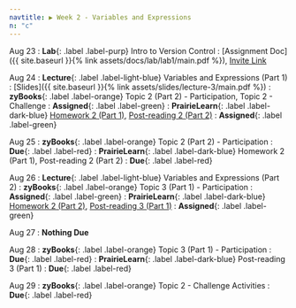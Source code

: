 ```yaml
---
navtitle: ▶ Week 2 - Variables and Expressions
n: "c"
---
```


Aug 23
: **Lab**{: .label .label-purp} Intro to Version Control
	: [Assignment Doc]({{ site.baseurl }}{% link assets/docs/lab/lab1/main.pdf %}), [Invite Link](https://classroom.github.com/a/hdmi4qND)	
	
Aug 24
: **Lecture**{: .label .label-light-blue} Variables and Expressions (Part 1)
	: [Slides]({{ site.baseurl }}{% link assets/slides/lecture-3/main.pdf %})
: **zyBooks**{: .label .label-orange} Topic 2 (Part 2) - Participation, Topic 2 - Challenge
    : **Assigned**{: .label .label-green}
: **PrairieLearn**{: .label .label-dark-blue} [Homework 2 (Part 1)](https://www.prairielearn.org/pl/course_instance/128740/assessment/2312030), [Post-reading 2 (Part 2)](https://www.prairielearn.org/pl/course_instance/128740/assessment/2313201)
    : **Assigned**{: .label .label-green}


Aug 25
: **zyBooks**{: .label .label-orange} Topic 2 (Part 2) - Participation
    : **Due**{: .label .label-red}
: **PrairieLearn**{: .label .label-dark-blue} Homework 2 (Part 1), Post-reading 2 (Part 2)
    : **Due**{: .label .label-red}


Aug 26
: **Lecture**{: .label .label-light-blue} Variables and Expressions (Part 2)
: **zyBooks**{: .label .label-orange} Topic 3 (Part 1) - Participation
    : **Assigned**{: .label .label-green}
: **PrairieLearn**{: .label .label-dark-blue} [Homework 2 (Part 2)](https://www.prairielearn.org/pl/course_instance/128740/assessment/2312031), [Post-reading 3 (Part 1)](#)
    : **Assigned**{: .label .label-green}

Aug 27
: **Nothing Due**

Aug 28
: **zyBooks**{: .label .label-orange} Topic 3 (Part 1) - Participation
    : **Due**{: .label .label-red}
: **PrairieLearn**{: .label .label-dark-blue} Post-reading 3 (Part 1)
    : **Due**{: .label .label-red}

Aug 29
: **zyBooks**{: .label .label-orange} Topic 2 - Challenge Activities
    : **Due**{: .label .label-red}

